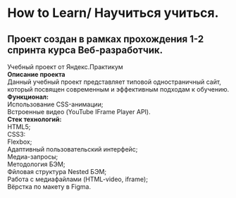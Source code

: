 # How to Learn/ Научиться учиться.   
## **Проект создан в рамках прохождения 1-2 спринта курса Веб-разработчик.**   
Учебный проект от Яндекс.Практикум  
**Описание проекта**   
Данный учебный проект представляет типовой одностраничный сайт, который посвящен современным и эффективным подходам к обучению.   
**Функционал:**   
Использование CSS-анимации;   
Встроенные видео (YouTube IFrame Player API).    
**Стек технологий:**      
HTML5;    
CSS3:    
Flexbox;    
Адаптивный пользовательский интерфейс;   
Медиа-запросы;    
Методология БЭМ;    
Фйловая структура Nested БЭМ;    
Работа с медиафайлами (HTML-video, iframe);   
Вёрстка по макету в Figma.   
